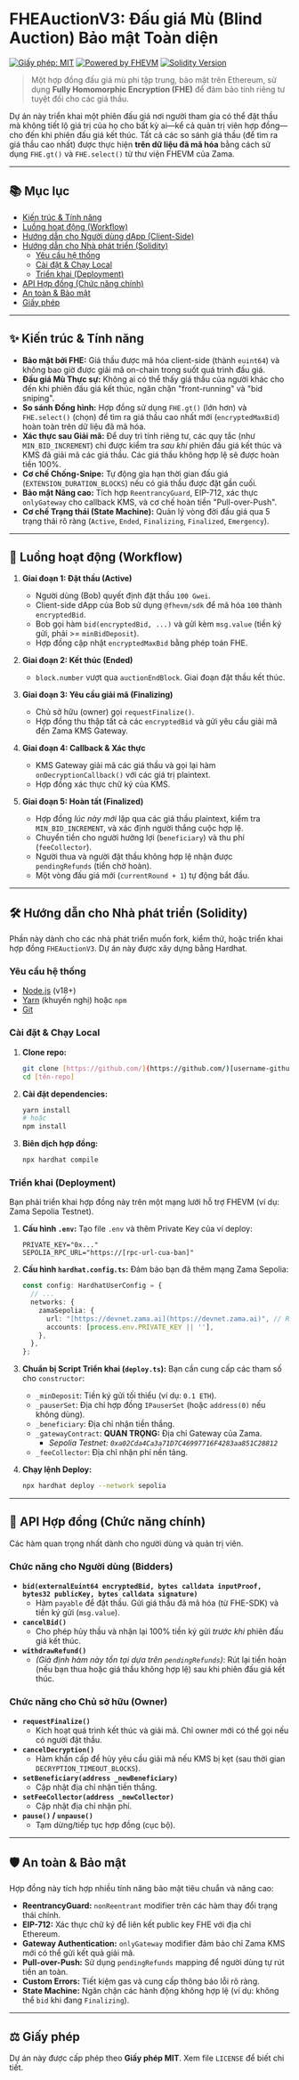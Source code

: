 # FHEAuctionV3: Đấu giá Mù (Blind Auction) Bảo mật Toàn diện

[![Giấy phép: MIT](https://img.shields.io/badge/License-MIT-yellow.svg)](https://opensource.org/licenses/MIT)
[![Powered by FHEVM](https://img.shields.io/badge/Powered%20by-FHEVM-blue.svg)](https://www.zama.ai/fhevm)
[![Solidity Version](https://img.shields.io/badge/Solidity-%5E0.8.24-lightgrey.svg)](https://soliditylang.org/)

> Một hợp đồng đấu giá mù phi tập trung, bảo mật trên Ethereum, sử dụng **Fully Homomorphic Encryption (FHE)** để đảm bảo tính riêng tư tuyệt đối cho các giá thầu.



Dự án này triển khai một phiên đấu giá nơi người tham gia có thể đặt thầu mà không tiết lộ giá trị của họ cho bất kỳ ai—kể cả quản trị viên hợp đồng—cho đến khi phiên đấu giá kết thúc. Tất cả các so sánh giá thầu (để tìm ra giá thầu cao nhất) được thực hiện **trên dữ liệu đã mã hóa** bằng cách sử dụng `FHE.gt()` và `FHE.select()` từ thư viện FHEVM của Zama.

---

## 📚 Mục lục

* [Kiến trúc & Tính năng](#-kiến-trúc--tính-năng)
* [Luồng hoạt động (Workflow)](#-luồng-hoạt-động-workflow)
* [Hướng dẫn cho Người dùng dApp (Client-Side)](#-hướng-dẫn-cho-người-dùng-dapp-client-side)
* [Hướng dẫn cho Nhà phát triển (Solidity)](#-hướng-dẫn-cho-nhà-phát-triển-solidity)
    * [Yêu cầu hệ thống](#yêu-cầu-hệ-thống)
    * [Cài đặt & Chạy Local](#cài-đặt--chạy-local)
    * [Triển khai (Deployment)](#triển-khai-deployment)
* [API Hợp đồng (Chức năng chính)](#-api-hợp-đồng-chức-năng-chính)
* [An toàn & Bảo mật](#-an-toàn--bảo-mật)
* [Giấy phép](#-giấy-phép)

---

## ✨ Kiến trúc & Tính năng

* **Bảo mật bởi FHE:** Giá thầu được mã hóa client-side (thành `euint64`) và không bao giờ được giải mã on-chain trong suốt quá trình đấu giá.
* **Đấu giá Mù Thực sự:** Không ai có thể thấy giá thầu của người khác cho đến khi phiên đấu giá kết thúc, ngăn chặn "front-running" và "bid sniping".
* **So sánh Đồng hình:** Hợp đồng sử dụng `FHE.gt()` (lớn hơn) và `FHE.select()` (chọn) để tìm ra giá thầu cao nhất mới (`encryptedMaxBid`) hoàn toàn trên dữ liệu đã mã hóa.
* **Xác thực sau Giải mã:** Để duy trì tính riêng tư, các quy tắc (như `MIN_BID_INCREMENT`) chỉ được kiểm tra *sau khi* phiên đấu giá kết thúc và KMS đã giải mã các giá thầu. Các giá thầu không hợp lệ sẽ được hoàn tiền 100%.
* **Cơ chế Chống-Snipe:** Tự động gia hạn thời gian đấu giá (`EXTENSION_DURATION_BLOCKS`) nếu có giá thầu được đặt gần cuối.
* **Bảo mật Nâng cao:** Tích hợp `ReentrancyGuard`, EIP-712, xác thực `onlyGateway` cho callback KMS, và cơ chế hoàn tiền "Pull-over-Push".
* **Cơ chế Trạng thái (State Machine):** Quản lý vòng đời đấu giá qua 5 trạng thái rõ ràng (`Active`, `Ended`, `Finalizing`, `Finalized`, `Emergency`).

---

## 🔄 Luồng hoạt động (Workflow)

1.  **Giai đoạn 1: Đặt thầu (Active)**
    * Người dùng (Bob) quyết định đặt thầu `100 Gwei`.
    * Client-side dApp của Bob sử dụng `@fhevm/sdk` để mã hóa `100` thành `encryptedBid`.
    * Bob gọi hàm `bid(encryptedBid, ...)` và gửi kèm `msg.value` (tiền ký gửi, phải >= `minBidDeposit`).
    * Hợp đồng cập nhật `encryptedMaxBid` bằng phép toán FHE.

2.  **Giai đoạn 2: Kết thúc (Ended)**
    * `block.number` vượt qua `auctionEndBlock`. Giai đoạn đặt thầu kết thúc.

3.  **Giai đoạn 3: Yêu cầu giải mã (Finalizing)**
    * Chủ sở hữu (owner) gọi `requestFinalize()`.
    * Hợp đồng thu thập tất cả các `encryptedBid` và gửi yêu cầu giải mã đến Zama KMS Gateway.

4.  **Giai đoạn 4: Callback & Xác thực**
    * KMS Gateway giải mã các giá thầu và gọi lại hàm `onDecryptionCallback()` với các giá trị plaintext.
    * Hợp đồng xác thực chữ ký của KMS.

5.  **Giai đoạn 5: Hoàn tất (Finalized)**
    * Hợp đồng *lúc này mới* lặp qua các giá thầu plaintext, kiểm tra `MIN_BID_INCREMENT`, và xác định người thắng cuộc hợp lệ.
    * Chuyển tiền cho người hưởng lợi (`beneficiary`) và thu phí (`feeCollector`).
    * Người thua và người đặt thầu không hợp lệ nhận được `pendingRefunds` (tiền chờ hoàn).
    * Một vòng đấu giá mới (`currentRound + 1`) tự động bắt đầu.

---

## 🛠️ Hướng dẫn cho Nhà phát triển (Solidity)

Phần này dành cho các nhà phát triển muốn fork, kiểm thử, hoặc triển khai hợp đồng `FHEAuctionV3`. Dự án này được xây dựng bằng Hardhat.

### Yêu cầu hệ thống

* [Node.js](https://nodejs.org/) (v18+)
* [Yarn](https://yarnpkg.com/) (khuyến nghị) hoặc `npm`
* [Git](https://git-scm.com/)

### Cài đặt & Chạy Local

1.  **Clone repo:**
    ```bash
    git clone [https://github.com/](https://github.com/)[username-github]/[tên-repo].git
    cd [tên-repo]
    ```

2.  **Cài đặt dependencies:**
    ```bash
    yarn install
    # hoặc
    npm install
    ```

3.  **Biên dịch hợp đồng:**
    ```bash
    npx hardhat compile
    ```

### Triển khai (Deployment)

Bạn phải triển khai hợp đồng này trên một mạng lưới hỗ trợ FHEVM (ví dụ: Zama Sepolia Testnet).

1.  **Cấu hình `.env`:**
    Tạo file `.env` và thêm Private Key của ví deploy:
    ```
    PRIVATE_KEY="0x..."
    SEPOLIA_RPC_URL="https://[rpc-url-cua-ban]"
    ```

2.  **Cấu hình `hardhat.config.ts`:**
    Đảm bảo bạn đã thêm mạng Zama Sepolia:
    ```typescript
    const config: HardhatUserConfig = {
      // ...
      networks: {
        zamaSepolia: {
          url: "[https://devnet.zama.ai](https://devnet.zama.ai)", // RPC của Zama
          accounts: [process.env.PRIVATE_KEY || ''],
        },
      },
    };
    ```

3.  **Chuẩn bị Script Triển khai (`deploy.ts`):**
    Bạn cần cung cấp các tham số cho `constructor`:
    * `_minDeposit`: Tiền ký gửi tối thiểu (ví dụ: `0.1 ETH`).
    * `_pauserSet`: Địa chỉ hợp đồng `IPauserSet` (hoặc `address(0)` nếu không dùng).
    * `_beneficiary`: Địa chỉ nhận tiền thắng.
    * `_gatewayContract`: **QUAN TRỌNG:** Địa chỉ Gateway của Zama.
        * *Sepolia Testnet: `0xa02Cda4Ca3a71D7C46997716F4283aa851C28812`*
    * `_feeCollector`: Địa chỉ nhận phí nền tảng.

4.  **Chạy lệnh Deploy:**
    ```bash
    npx hardhat deploy --network sepolia     
    ```

---

## 📜 API Hợp đồng (Chức năng chính)

Các hàm quan trọng nhất dành cho người dùng và quản trị viên.

### Chức năng cho Người dùng (Bidders)

* **`bid(externalEuint64 encryptedBid, bytes calldata inputProof, bytes32 publicKey, bytes calldata signature)`**
    * Hàm `payable` để đặt thầu. Gửi giá thầu đã mã hóa (từ FHE-SDK) và tiền ký gửi (`msg.value`).
* **`cancelBid()`**
    * Cho phép hủy thầu và nhận lại 100% tiền ký gửi *trước khi* phiên đấu giá kết thúc.
* **`withdrawRefund()`**
    * *(Giả định hàm này tồn tại dựa trên `pendingRefunds`)*: Rút lại tiền hoàn (nếu bạn thua hoặc giá thầu không hợp lệ) sau khi phiên đấu giá kết thúc.

### Chức năng cho Chủ sở hữu (Owner)

* **`requestFinalize()`**
    * Kích hoạt quá trình kết thúc và giải mã. Chỉ owner mới có thể gọi nếu có người đặt thầu.
* **`cancelDecryption()`**
    * Hàm khẩn cấp để hủy yêu cầu giải mã nếu KMS bị kẹt (sau thời gian `DECRYPTION_TIMEOUT_BLOCKS`).
* **`setBeneficiary(address _newBeneficiary)`**
    * Cập nhật địa chỉ nhận tiền thắng.
* **`setFeeCollector(address _newCollector)`**
    * Cập nhật địa chỉ nhận phí.
* **`pause()` / `unpause()`**
    * Tạm dừng/tiếp tục hợp đồng (cục bộ).

---

## 🛡️ An toàn & Bảo mật

Hợp đồng này tích hợp nhiều tính năng bảo mật tiêu chuẩn và nâng cao:

* **ReentrancyGuard:** `nonReentrant` modifier trên các hàm thay đổi trạng thái chính.
* **EIP-712:** Xác thực chữ ký để liên kết public key FHE với địa chỉ Ethereum.
* **Gateway Authentication:** `onlyGateway` modifier đảm bảo chỉ Zama KMS mới có thể gửi kết quả giải mã.
* **Pull-over-Push:** Sử dụng `pendingRefunds` mapping để người dùng tự rút tiền an toàn.
* **Custom Errors:** Tiết kiệm gas và cung cấp thông báo lỗi rõ ràng.
* **State Machine:** Ngăn chặn các hành động không hợp lệ (ví dụ: không thể `bid` khi đang `Finalizing`).

---

## ⚖️ Giấy phép

Dự án này được cấp phép theo **Giấy phép MIT**. Xem file `LICENSE` để biết chi tiết.
